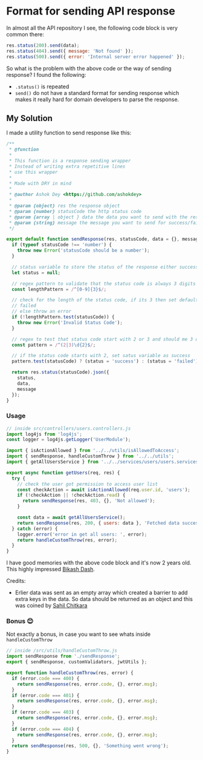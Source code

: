# Format for sending API response

In almost all the API repository I see, the following code block is very common there:

```javascript
res.status(200).send(data);
res.status(404).send({ message: 'Not found' });
res.status(500).send({ error: 'Internal server error happened' });
```

So what is the problem with the above code or the way of sending response? I found the following:

- `.status()` is repeated
- `send()` do not have a standard format for sending response which makes it really hard for domain developers to parse the response.

## My Solution

I made a utility function to send response like this:

```javascript
/**
 * @function
 *
 * This function is a response sending wrapper
 * Instead of writing extra repetitive lines
 * use this wrapper
 *
 * Made with DRY in mind
 *
 * @author Ashok Dey <https://github.com/ashokdey>
 *
 * @param {object} res the response object
 * @param {number} statusCode the http status code
 * @param {array | object } data the data you want to send with the response
 * @param {string} message the message you want to send for success/failure
 */

export default function sendResponse(res, statusCode, data = {}, message) {
  if (typeof statusCode !== 'number') {
    throw new Error('statusCode should be a number');
  }

  // status variable to store the status of the response either success or failed
  let status = null;

  // regex pattern to validate that the status code is always 3 digits in length
  const lengthPattern = /^[0-9]{3}$/;

  // check for the length of the status code, if its 3 then set default value for status as
  // failed
  // else throw an error
  if (!lengthPattern.test(statusCode)) {
    throw new Error('Invalid Status Code');
  }

  // regex to test that status code start with 2 or 3 and should me 3 digits in length
  const pattern = /^(2|3)\d{2}$/;

  // if the status code starts with 2, set satus variable as success
  pattern.test(statusCode) ? (status = 'success') : (status = 'failed');

  return res.status(statusCode).json({
    status,
    data,
    message
  });
}
```

### Usage

```javascript
// inside src/controllers/users.controllers.js
import log4js from 'log4js';
const logger = log4js.getLogger('UserModule');

import { isActionAllowed } from '../../utils/isAllowedToAccess';
import { sendResponse, handleCustomThrow } from '../../utils';
import { getAllUsersService } from '../../services/users/users.services';

export async function getUsers(req, res) {
  try {
    // check the user got permission to access user list
    const checkAction = await isActionAllowed(req.user.id, 'users');
    if (!checkAction || !checkAction.read) {
      return sendResponse(res, 403, {}, 'Not allowed');
    }

    const data = await getAllUsersService();
    return sendResponse(res, 200, { users: data }, 'Fetched data successfully');
  } catch (error) {
    logger.error('error in get all users: ', error);
    return handleCustomThrow(res, error);
  }
}
```

I have good memories with the above code block and it's now 2 years old. This highly impressed [Bikash Dash](https://github.com/beeeku).

Credits:

- Erlier data was sent as an empty array which created a barrier to add extra keys in the data. So data should be returned as an object and this was coined by [Sahil Chitkara](https://github.com/sahilchitkara)

### Bonus :blush:

Not exactly a bonus, in case you want to see whats inside `handleCustomThrow`

```javascript
// inside /src/utils/handleCustomThrow.js
import sendResponse from './sendResponse';
export { sendResponse, customValidators, jwtUtils };

export function handleCustomThrow(res, error) {
  if (error.code === 400) {
    return sendResponse(res, error.code, {}, error.msg);
  }
  if (error.code === 401) {
    return sendResponse(res, error.code, {}, error.msg);
  }
  if (error.code === 403) {
    return sendResponse(res, error.code, {}, error.msg);
  }
  if (error.code === 404) {
    return sendResponse(res, error.code, {}, error.msg);
  }
  return sendResponse(res, 500, {}, 'Something went wrong');
}
```
